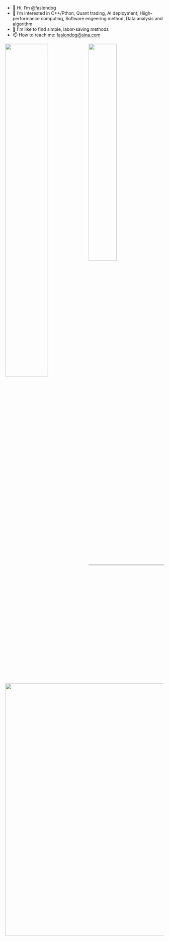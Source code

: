 - 👋 Hi, I’m @fasiondog
- 👀 I’m interested in C++/Pthon, Quant trading, AI deployment, Hiigh-performance computing, Software engeering method, Data analysis and algorithm
- 💞️ I'm like to find simple, labor-saving methods
- 📫 How to reach me: fasiondog@sina.com

<!---
fasiondog/fasiondog is a ✨ special ✨ repository because its `README.md` (this file) appears on your GitHub profile.
You can click the Preview link to take a look at your changes.
--->

<div>
  <img align="left" src="https://github-readme-stats-sigma-five.vercel.app/api?username=fasiondog&count_private=true&include_all_commits=true&theme=onedark&show_icons=true" width="52%" />
  <img src="https://github-readme-stats-sigma-five.vercel.app/api/top-langs/?username=fasiondog&layout=compact&theme=onedark" width="42%"/>
</div>

---

<a href="https://github.com/ryo-ma/github-profile-trophy">
  <img width=800 src="https://github-profile-trophy.vercel.app/?username=fasiondog&row=1&theme=onedark&margin-w=10&no-frame=true"/>
</a>
